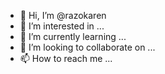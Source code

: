 - 👋 Hi, I’m @razokaren
- 👀 I’m interested in ...
- 🌱 I’m currently learning ...
- 💞️ I’m looking to collaborate on ...
- 📫 How to reach me ...

<!---
razokaren/razokaren is a ✨ special ✨ repository because its `README.md` (this file) appears on your GitHub profile.
You can click the Preview link to take a look at your changes.
--->
